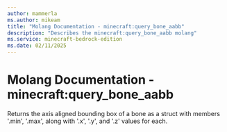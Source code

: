 ```yaml
---
author: mammerla
ms.author: mikeam
title: "Molang Documentation - minecraft:query_bone_aabb"
description: "Describes the minecraft:query_bone_aabb molang"
ms.service: minecraft-bedrock-edition
ms.date: 02/11/2025 
---
```


# Molang Documentation - minecraft:query_bone_aabb

Returns the axis aligned bounding box of a bone as a struct with members '.min', '.max', along with '.x', '.y', and '.z' values for each.
